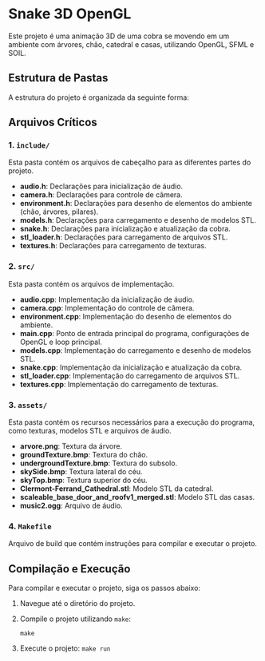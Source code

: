 # Snake 3D OpenGL

Este projeto é uma animação 3D de uma cobra se movendo em um ambiente com árvores, chão, catedral e casas, utilizando OpenGL, SFML e SOIL.

## Estrutura de Pastas

A estrutura do projeto é organizada da seguinte forma:


## Arquivos Críticos

### 1. `include/`
Esta pasta contém os arquivos de cabeçalho para as diferentes partes do projeto.

- **audio.h**: Declarações para inicialização de áudio.
- **camera.h**: Declarações para controle de câmera.
- **environment.h**: Declarações para desenho de elementos do ambiente (chão, árvores, pilares).
- **models.h**: Declarações para carregamento e desenho de modelos STL.
- **snake.h**: Declarações para inicialização e atualização da cobra.
- **stl_loader.h**: Declarações para carregamento de arquivos STL.
- **textures.h**: Declarações para carregamento de texturas.

### 2. `src/`
Esta pasta contém os arquivos de implementação.

- **audio.cpp**: Implementação da inicialização de áudio.
- **camera.cpp**: Implementação do controle de câmera.
- **environment.cpp**: Implementação do desenho de elementos do ambiente.
- **main.cpp**: Ponto de entrada principal do programa, configurações de OpenGL e loop principal.
- **models.cpp**: Implementação do carregamento e desenho de modelos STL.
- **snake.cpp**: Implementação da inicialização e atualização da cobra.
- **stl_loader.cpp**: Implementação do carregamento de arquivos STL.
- **textures.cpp**: Implementação do carregamento de texturas.

### 3. `assets/`
Esta pasta contém os recursos necessários para a execução do programa, como texturas, modelos STL e arquivos de áudio.

- **arvore.png**: Textura da árvore.
- **groundTexture.bmp**: Textura do chão.
- **undergroundTexture.bmp**: Textura do subsolo.
- **skySide.bmp**: Textura lateral do céu.
- **skyTop.bmp**: Textura superior do céu.
- **Clermont-Ferrand_Cathedral.stl**: Modelo STL da catedral.
- **scaleable_base_door_and_roofv1_merged.stl**: Modelo STL das casas.
- **music2.ogg**: Arquivo de áudio.

### 4. `Makefile`
Arquivo de build que contém instruções para compilar e executar o projeto.

## Compilação e Execução

Para compilar e executar o projeto, siga os passos abaixo:

1. Navegue até o diretório do projeto.
2. Compile o projeto utilizando `make`:
   ```
   make
   ```


3. Execute o projeto:
   ```make run```